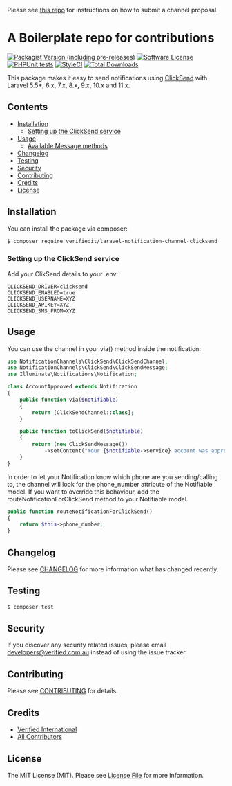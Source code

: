 Please see [this repo](https://github.com/laravel-notification-channels/channels) for instructions on how to submit a channel proposal.

# A Boilerplate repo for contributions

[![Packagist Version (including pre-releases)](https://img.shields.io/packagist/v/verifiedit/laravel-notification-channel-clicksend?include_prereleases&style=flat-square)](https://packagist.org/packages/verifiedit/laravel-notification-channel-clicksend)
[![Software License](https://img.shields.io/badge/license-MIT-brightgreen.svg?style=flat-square)](LICENSE.md)
[![PHPUnit tests](https://github.com/verifiedit/clicksend/actions/workflows/tests.yml/badge.svg)](https://github.com/verifiedit/clicksend/actions/workflows/tests.yml)
[![StyleCI](https://styleci.io/repos/377355997/shield)](https://styleci.io/repos/377355997)
[![Total Downloads](https://img.shields.io/packagist/dt/verifiedit/laravel-notification-channel-clicksend.svg?style=flat-square)](https://packagist.org/packages/verifiedit/laravel-notification-channel-clicksend)

This package makes it easy to send notifications using [ClickSend](https://www.clicksend.com/) with Laravel 5.5+, 6.x, 7.x, 8.x, 9.x, 10.x and 11.x.

## Contents

- [Installation](#installation)
	- [Setting up the ClickSend service](#setting-up-the-ClickSend-service)
- [Usage](#usage)
	- [Available Message methods](#available-message-methods)
- [Changelog](#changelog)
- [Testing](#testing)
- [Security](#security)
- [Contributing](#contributing)
- [Credits](#credits)
- [License](#license)


## Installation
You can install the package via composer:
``` bash
$ composer require verifiedit/laravel-notification-channel-clicksend
```
### Setting up the ClickSend service

Add your ClikSend details to your .env:
``` 
CLICKSEND_DRIVER=clicksend
CLICKSEND_ENABLED=true
CLICKSEND_USERNAME=XYZ
CLICKSEND_APIKEY=XYZ
CLICKSEND_SMS_FROM=XYZ
``` 

## Usage
You can use the channel in your via() method inside the notification:
``` php
use NotificationChannels\ClickSend\ClickSendChannel;
use NotificationChannels\ClickSend\ClickSendMessage;
use Illuminate\Notifications\Notification;

class AccountApproved extends Notification
{
    public function via($notifiable)
    {
        return [ClickSendChannel::class];
    }

    public function toClickSend($notifiable)
    {
        return (new ClickSendMessage())
            ->setContent("Your {$notifiable->service} account was approved!");
    }
}
``` 
In order to let your Notification know which phone are you sending/calling to, the channel will look for the phone_number attribute of the Notifiable model. If you want to override this behaviour, add the routeNotificationForClickSend method to your Notifiable model.
``` php
public function routeNotificationForClickSend()
{
    return $this->phone_number;
}
```

## Changelog

Please see [CHANGELOG](CHANGELOG.md) for more information what has changed recently.

## Testing

``` bash
$ composer test
```

## Security

If you discover any security related issues, please email developers@verified.com.au instead of using the issue tracker.

## Contributing

Please see [CONTRIBUTING](CONTRIBUTING.md) for details.

## Credits

- [Verified International](https://github.com/verifiedit)
- [All Contributors](../../contributors)

## License

The MIT License (MIT). Please see [License File](LICENSE.md) for more information.
